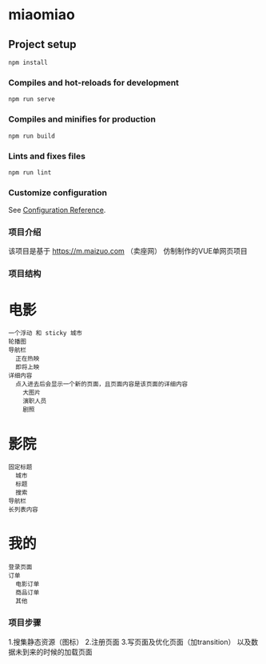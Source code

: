 # miaomiao

## Project setup
```
npm install
```

### Compiles and hot-reloads for development
```
npm run serve
```

### Compiles and minifies for production
```
npm run build
```

### Lints and fixes files
```
npm run lint
```

### Customize configuration
See [Configuration Reference](https://cli.vuejs.org/config/).

### 项目介绍
  该项目是基于 https://m.maizuo.com （卖座网） 仿制制作的VUE单网页项目

### 项目结构
  # 电影
    一个浮动 和 sticky 城市
    轮播图
    导航栏
      正在热映
      即将上映
    详细内容
      点入进去后会显示一个新的页面，且页面内容是该页面的详细内容
        大图片
        演职人员
        剧照
  # 影院
    固定标题
      城市
      标题
      搜索
    导航栏
    长列表内容
  # 我的
    登录页面
    订单
      电影订单
      商品订单
      其他

### 项目步骤
 1.搜集静态资源（图标）
 2.注册页面
 3.写页面及优化页面（加transition） 以及数据未到来的时候的加载页面